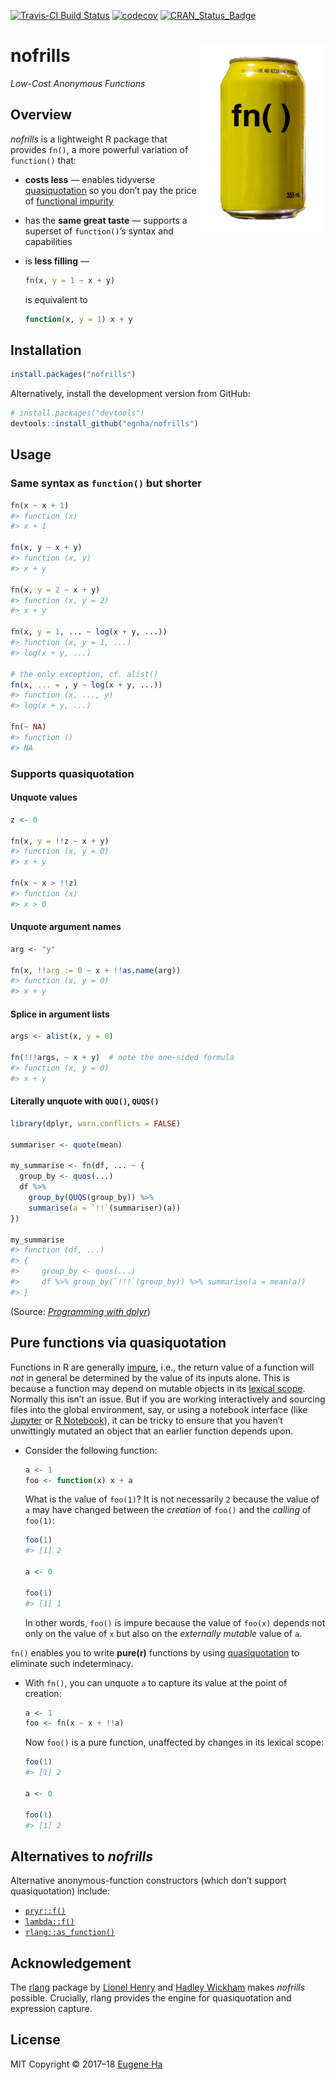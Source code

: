 
<!-- README.md is generated from README.Rmd. Please edit that file -->
[![Travis-CI Build
Status](https://travis-ci.org/egnha/nofrills.svg?branch=master)](https://travis-ci.org/egnha/nofrills)
[![codecov](https://codecov.io/gh/egnha/nofrills/branch/master/graph/badge.svg)](https://codecov.io/gh/egnha/nofrills)
[![CRAN\_Status\_Badge](http://www.r-pkg.org/badges/version/nofrills)](https://cran.r-project.org/package=nofrills)

nofrills <img src="inst/logo.png" align="right" />
==================================================

*Low-Cost Anonymous Functions*

Overview
--------

*nofrills* is a lightweight R package that provides `fn()`, a more
powerful variation of `function()` that:

-   **costs less** — enables tidyverse
    [quasiquotation](http://rlang.tidyverse.org/reference/quasiquotation.html)
    so you don’t pay the price of [functional
    impurity](#pure-functions-via-quasiquotation)

-   has the **same great taste** — supports a superset of `function()`’s
    syntax and capabilities

-   is **less filling** —

    ``` r
    fn(x, y = 1 ~ x + y)
    ```

    is equivalent to

    ``` r
    function(x, y = 1) x + y
    ```

Installation
------------

``` r
install.packages("nofrills")
```

Alternatively, install the development version from GitHub:

``` r
# install.packages("devtools")
devtools::install_github("egnha/nofrills")
```

Usage
-----

### Same syntax as `function()` but shorter

``` r
fn(x ~ x + 1)
#> function (x) 
#> x + 1

fn(x, y ~ x + y)
#> function (x, y) 
#> x + y

fn(x, y = 2 ~ x + y)
#> function (x, y = 2) 
#> x + y

fn(x, y = 1, ... ~ log(x + y, ...))
#> function (x, y = 1, ...) 
#> log(x + y, ...)

# the only exception, cf. alist()
fn(x, ... = , y ~ log(x + y, ...))
#> function (x, ..., y) 
#> log(x + y, ...)

fn(~ NA)
#> function () 
#> NA
```

### Supports quasiquotation

#### Unquote values

``` r
z <- 0

fn(x, y = !!z ~ x + y)
#> function (x, y = 0) 
#> x + y

fn(x ~ x > !!z)
#> function (x) 
#> x > 0
```

#### Unquote argument names

``` r
arg <- "y"

fn(x, !!arg := 0 ~ x + !!as.name(arg))
#> function (x, y = 0) 
#> x + y
```

#### Splice in argument lists

``` r
args <- alist(x, y = 0)

fn(!!!args, ~ x + y)  # note the one-sided formula
#> function (x, y = 0) 
#> x + y
```

#### Literally unquote with `QUQ()`, `QUQS()`

``` r
library(dplyr, warn.conflicts = FALSE)

summariser <- quote(mean)

my_summarise <- fn(df, ... ~ {
  group_by <- quos(...)
  df %>%
    group_by(QUQS(group_by)) %>%
    summarise(a = `!!`(summariser)(a))
})

my_summarise
#> function (df, ...) 
#> {
#>     group_by <- quos(...)
#>     df %>% group_by(`!!!`(group_by)) %>% summarise(a = mean(a))
#> }
```

(Source: [*Programming with
dplyr*](http://dplyr.tidyverse.org/articles/programming.html#capturing-multiple-variables))

Pure functions via quasiquotation
---------------------------------

Functions in R are generally
[impure](https://en.wikipedia.org/wiki/Pure_function), i.e., the return
value of a function will *not* in general be determined by the value of
its inputs alone. This is because a function may depend on mutable
objects in its [lexical
scope](http://adv-r.hadley.nz/functions.html#lexical-scoping). Normally
this isn’t an issue. But if you are working interactively and sourcing
files into the global environment, say, or using a notebook interface
(like [Jupyter](https://jupyter.org) or [R
Notebook](http://rmarkdown.rstudio.com/r_notebooks.html)), it can be
tricky to ensure that you haven’t unwittingly mutated an object that an
earlier function depends upon.

-   Consider the following function:

    ``` r
    a <- 1
    foo <- function(x) x + a
    ```

    What is the value of `foo(1)`? It is not necessarily `2` because the
    value of `a` may have changed between the *creation* of `foo()` and
    the *calling* of `foo(1)`:

    ``` r
    foo(1)
    #> [1] 2

    a <- 0

    foo(1)
    #> [1] 1
    ```

    In other words, `foo()` is impure because the value of `foo(x)`
    depends not only on the value of `x` but also on the *externally
    mutable* value of `a`.

`fn()` enables you to write **pure(r)** functions by using
[quasiquotation](http://rlang.tidyverse.org/reference/quasiquotation.html)
to eliminate such indeterminacy.

-   With `fn()`, you can unquote `a` to capture its value at the point
    of creation:

    ``` r
    a <- 1
    foo <- fn(x ~ x + !!a)
    ```

    Now `foo()` is a pure function, unaffected by changes in its lexical
    scope:

    ``` r
    foo(1)
    #> [1] 2

    a <- 0

    foo(1)
    #> [1] 2
    ```

Alternatives to *nofrills*
--------------------------

Alternative anonymous-function constructors (which don’t support
quasiquotation) include:

-   [`pryr::f()`](https://github.com/hadley/pryr)
-   [`lambda::f()`](https://github.com/jimhester/lambda)
-   [`rlang::as_function()`](http://rlang.tidyverse.org/reference/as_function.html)

Acknowledgement
---------------

The [rlang](https://github.com/tidyverse/rlang) package by [Lionel
Henry](https://github.com/lionel-) and [Hadley
Wickham](https://github.com/hadley) makes *nofrills* possible.
Crucially, rlang provides the engine for quasiquotation and expression
capture.

License
-------

MIT Copyright © 2017–18 [Eugene Ha](https://github.com/egnha)
